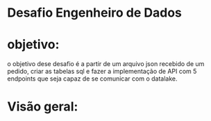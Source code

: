 # Desafio Engenheiro de Dados

# objetivo: 
o objetivo dese desafio é a partir de um arquivo json recebido de um pedido, criar as tabelas sql e fazer a implementação de API com 5 endpoints que seja capaz de se comunicar com o datalake.


# Visão geral:

